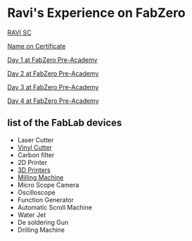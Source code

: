 
# Ravi's Experience on FabZero

[RAVI SC](aboutme.md)

[Name on Certificate](certificatename.md)

[Day 1 at FabZero Pre-Academy](day1.md)

[Day 2 at FabZero Pre-Academy](day2.md)

[Day 3 at FabZero Pre-Academy](day3.md)

[Day 4 at FabZero Pre-Academy](day4.md)

## list of the FabLab devices
- Laser Cutter
- [Vinyl Cutter](vinylcutter.md)
- Carbon filter
- 2D Printer
- [3D Printers](3dprinter.md)
- [Milling Machine](millingmachine.md)
- Micro Scope Camera
- Oscilloscope
- Function Generator
- Automatic Scroll Machine
- Water Jet
- De soldering Gun
- Drilling Machine